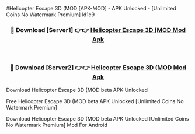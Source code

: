 #Helicopter Escape 3D (MOD [APK-MOD] - APK Unlocked - [Unlimited Coins No Watermark Premium] ld1c9



<div align="center">

<h3>🔴 Download [Server1] 👉👉 <a href="https://momento.my/?title=Helicopter_Escape_3D_(MOD">Helicopter Escape 3D (MOD Mod Apk</a></h3><br>

<h3>🔴 Download [Server2] 👉👉 <a href="https://momento.my/?title=Helicopter_Escape_3D_(MOD">Helicopter Escape 3D (MOD Mod Apk</a></h3>
</div>



Download Helicopter Escape 3D (MOD beta APK Unlocked

Free Helicopter Escape 3D (MOD beta APK Unlocked [Unlimited Coins No Watermark Premium]

Download Helicopter Escape 3D (MOD beta APK Unlocked [Unlimited Coins No Watermark Premium] Mod For Android
